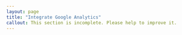```yaml
---
layout: page
title: "Integrate Google Analytics"
callout: This section is incomplete. Please help to improve it.
---
```

